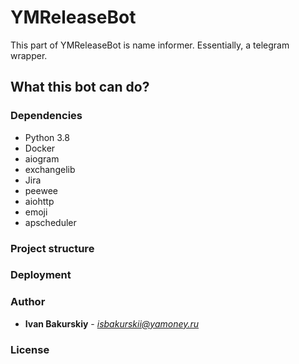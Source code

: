 # YMReleaseBot
This part of YMReleaseBot is name informer. Essentially, a telegram wrapper.

## What this bot can do?

### Dependencies
- Python 3.8
- Docker
- aiogram
- exchangelib
- Jira
- peewee
- aiohttp
- emoji
- apscheduler

### Project structure

### Deployment

### Author
* **Ivan Bakurskiy** - *isbakurskii@yamoney.ru*

### License